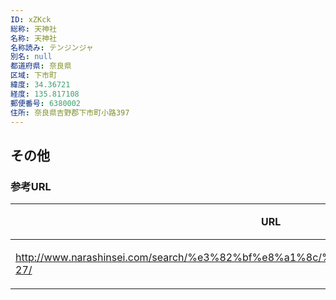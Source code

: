 ```yaml
---
ID: xZKck
総称: 天神社
名称: 天神社
名称読み: テンジンジャ
別名: null
都道府県: 奈良県
区域: 下市町
緯度: 34.36721
経度: 135.817108
郵便番号: 6380002
住所: 奈良県吉野郡下市町小路397
---
```


## その他

### 参考URL

| URL                                                                                  | 説明   |
| ------------------------------------------------------------------------------------ | ------ |
| http://www.narashinsei.com/search/%e3%82%bf%e8%a1%8c/%e5%a4%a9%e7%a5%9e%e7%a4%be-27/ | 神社庁 |

